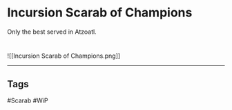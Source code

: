 # Incursion Scarab of Champions
Only the best served in Atzoatl.

#
![[Incursion Scarab of Champions.png]]

---
## Tags
#Scarab
#WiP 